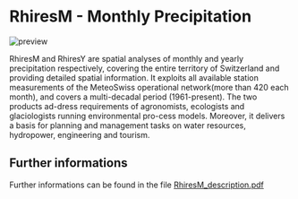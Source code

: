 # RhiresM - Monthly Precipitation

![preview](${base_url}/meteosuisse/Precipitation/RhiresM/RhiresM.png)

RhiresM and RhiresY are spatial analyses of monthly and yearly precipitation respectively, covering the entire territory of Switzerland and providing detailed spatial information. 
It exploits all available station measurements of the MeteoSwiss operational network(more than 420 each month), and covers a multi-decadal period (1961-present). The two products ad-dress requirements of agronomists, ecologists and glaciologists running environmental pro-cess models. 
Moreover, it delivers a basis for planning and management tasks on water resources, hydropower, engineering and tourism.

## Further informations

Further informations can be found in the file [RhiresM_description.pdf](${base_url}/meteosuisse/Precipitation/RhiresM/RhiresM_description.pdf)
